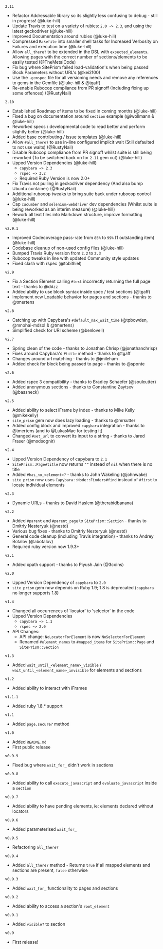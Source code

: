 <!-- `#211 last Update to this document` -->
`2.11`
- Refactor Addressable library so its slightly less confusing to debug - still in progress! (@luke-hill)
- Update Travis to test on a variety of rubies: `2.0 -> 2.3`, and using the latest geckodriver (@luke-hill)
- Improved Documentation around rubies (@luke-hill)
- Compressed `Rakefile` into smaller shell tasks for Increased Verbosity on Failures and execution time (@luke-hill)
- Allow `all_there?` to be extended in the DSL with `expected_elements`. Allowing pages with the correct number of sections/elements to be easily tested (@TheMetalCode)
- Fix bug where SitePrism failed load-validation's when being passed Block Parameters without URL's (@kei2100)
- Use the `.gemspec` file for all versioning needs and remove any references to gems in the Gemfile (@luke-hill & @tgaff)
- Re-enable Rubocop compliance from PR signoff (Including fixing up some offences) (@RustyNail)

`2.10`
- Established Roadmap of items to be fixed in coming months (@luke-hill)
- Fixed a bug on documentation around `section` example (@iwollmann & @luke-hill)
- Reworked specs / developmental code to read better and perform slightly better (@luke-hill)
- Added base contributing / issue templates (@luke-hill)
- Allow `#all_there?` to use in-line configured implicit wait (Still defaulted to not use waits) (@RustyNail)
- Disable Rubocop compliance from PR signoff whilst suite is still being reworked (To be switched back on for `2.11` gem cut) (@luke-hill)
- Upped Version Dependencies (@luke-hill)
  - `capybara ~> 2.3`
  - `rspec ~> 3.2`
  - Required Ruby Version is now 2.0+
- Fix Travis not pulling in geckodriver dependency (And also bump Ubuntu container) (@RustyNail)
- Additional rubocop tweaks to bring suite back under rubocop control (@luke-hill)
- Cap `cucumber` and `selenium-webdriver` dev dependencies (Whilst suite is being reworked as an interim measure) (@luke-hill)
- Rework all text files into Markdown structure, improve formatting (@luke-hill)

`v2.9.1`
- Improved Codecoverage pass-rate from `85%` to `99%` (1 outstanding item) (@luke-hill)
- Codebase cleanup of non-used config files (@luke-hill)
- Bumped Travis Ruby version from `2.2` to `2.3`
- Rubocop tweaks in line with updated Community style updates
- Fixed clash with rspec (@tobithiel)

`v2.9`
- Fix a Section Element calling `#text` incorrectly returning the full page text - thanks to @ddzz
- Added ability to use block syntax inside spec / test sections (@tgaff)
- Implement new Loadable behavior for pages and sections - thanks to @tmertens

`v2.8`
- Catching up with Capybara's `#default_max_wait_time` (@tpbowden, @mnohai-mdsol & @tmertens)
- Simplified check for URI scheme (@benlovell)

`v2.7`
- Spring clean of the code - thanks to Jonathan Chrisp (@jonathanchrisp)
- Fixes around Capybara's `#title` method - thanks to @tgaff
- Changes around url matching - thanks to @jmileham
- Added check for block being passed to page - thanks to @sponte

`v2.6`
- Added rspec 3 compatibility - thanks to Bradley Schaefer (@soulcutter)
- Added anonymous sections - thanks to Constantine Zaytsev (@bassneck)

`v2.5`
- Added ability to select iFrame by index - thanks to Mike Kelly (@mikekelly)
- `site_prism` gem now does lazy loading - thanks to @mrsutter
- Added config block and improved `capybara` integration - thanks to @tmertens (and to @LukasMac for testing it)
- Changed `#set_url` to convert its input to a string - thanks to Jared Fraser (@modsognir)

`v2.4`
- Upped Version Dependency of capybara to `2.1`
- `SitePrism::Page#title` now returns `""` instead of `nil` when there is no title
- Added `#has_no_<element>?` - thanks to John Wakeling (@johnwake)
- `site_prism` now uses `Capybara::Node::Finders#find` instead of `#first` to locate individual elements

`v2.3`
- Dynamic URLs - thanks to David Haslem (@therabidbanana)

`v2.2`
- Added `#parent` and `#parent_page` to `SitePrism::Section` - thanks to Dmitriy Nesteryuk (@nestd)
- Various bug fixes - thanks to Dmitriy Nesteryuk (@nestd)
- General code cleanup (including Travis integration) - thanks to Andrey Botalov (@abotalov)
- Required ruby version now 1.9.3+

`v2.1`
- Added xpath support - thanks to Piyush Jain (@3coins)

`v2.0`
- Upped Version Dependency of `capybara` to `2.0`
- `site_prism` gem now depends on Ruby 1.9; 1.8 is deprecated (`capybara` no longer supports 1.8)

`v1.4`
- Changed all occurrences of 'locator' to 'selector' in the code
- Upped Version Dependencies
  - `capybara ~> 1.1`
  - `rspec ~> 2.0`
- API Changes:
  - API change: `NoLocatorForElement` is now `NoSelectorForElement`
  - Renamed `#element_names` to `#mapped_items` for `SitePrism::Page` and `SitePrism::Section`

`v1.3`
- Added `wait_until_<element_name>_visible` / `wait_until_<element_name>_invisible` for elements and sections

`v1.2`
- Added ability to interact with iFrames

`v1.1.1`
- Added ruby 1.8.* support

`v1.1`
- Added `page.secure?` method

`v1.0`
- Added `README.md`
- First public release

`v0.9.9`
- Fixed bug where `wait_for_` didn't work in sections

`v0.9.8`
- Added ability to call `execute_javascript` and `evaluate_javascript` inside a `section`

`v0.9.7`
- Added ability to have pending elements, ie: elements declared without locators

`v0.9.6`
- Added parameterised `wait_for_`

`v0.9.5`
- Refactoring `all_there?`

`v0.9.4`
- Added `all_there?` method - Returns `true` if all mapped elements and sections are present, `false` otherwise

`v0.9.3`
- Added `wait_for_` functionality to pages and sections

`v0.9.2`
- Added ability to access a section's `root_element`

`v0.9.1`
- Added `visible?` to section

`v0.9`
- First release!
